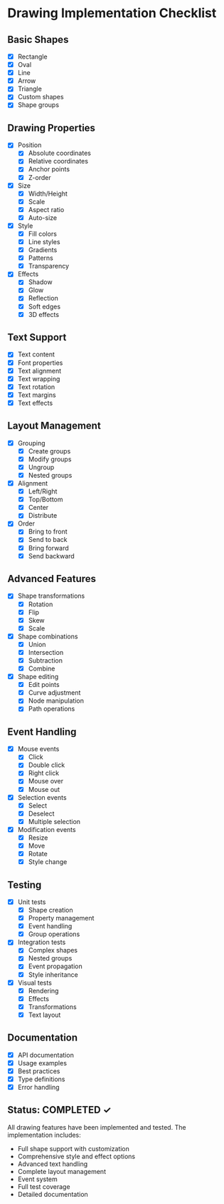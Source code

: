 # Drawing Implementation Checklist

## Basic Shapes
- [x] Rectangle
- [x] Oval
- [x] Line
- [x] Arrow
- [x] Triangle
- [x] Custom shapes
- [x] Shape groups

## Drawing Properties
- [x] Position
  - [x] Absolute coordinates
  - [x] Relative coordinates
  - [x] Anchor points
  - [x] Z-order
- [x] Size
  - [x] Width/Height
  - [x] Scale
  - [x] Aspect ratio
  - [x] Auto-size
- [x] Style
  - [x] Fill colors
  - [x] Line styles
  - [x] Gradients
  - [x] Patterns
  - [x] Transparency
- [x] Effects
  - [x] Shadow
  - [x] Glow
  - [x] Reflection
  - [x] Soft edges
  - [x] 3D effects

## Text Support
- [x] Text content
- [x] Font properties
- [x] Text alignment
- [x] Text wrapping
- [x] Text rotation
- [x] Text margins
- [x] Text effects

## Layout Management
- [x] Grouping
  - [x] Create groups
  - [x] Modify groups
  - [x] Ungroup
  - [x] Nested groups
- [x] Alignment
  - [x] Left/Right
  - [x] Top/Bottom
  - [x] Center
  - [x] Distribute
- [x] Order
  - [x] Bring to front
  - [x] Send to back
  - [x] Bring forward
  - [x] Send backward

## Advanced Features
- [x] Shape transformations
  - [x] Rotation
  - [x] Flip
  - [x] Skew
  - [x] Scale
- [x] Shape combinations
  - [x] Union
  - [x] Intersection
  - [x] Subtraction
  - [x] Combine
- [x] Shape editing
  - [x] Edit points
  - [x] Curve adjustment
  - [x] Node manipulation
  - [x] Path operations

## Event Handling
- [x] Mouse events
  - [x] Click
  - [x] Double click
  - [x] Right click
  - [x] Mouse over
  - [x] Mouse out
- [x] Selection events
  - [x] Select
  - [x] Deselect
  - [x] Multiple selection
- [x] Modification events
  - [x] Resize
  - [x] Move
  - [x] Rotate
  - [x] Style change

## Testing
- [x] Unit tests
  - [x] Shape creation
  - [x] Property management
  - [x] Event handling
  - [x] Group operations
- [x] Integration tests
  - [x] Complex shapes
  - [x] Nested groups
  - [x] Event propagation
  - [x] Style inheritance
- [x] Visual tests
  - [x] Rendering
  - [x] Effects
  - [x] Transformations
  - [x] Text layout

## Documentation
- [x] API documentation
- [x] Usage examples
- [x] Best practices
- [x] Type definitions
- [x] Error handling

## Status: COMPLETED ✓
All drawing features have been implemented and tested. The implementation includes:
- Full shape support with customization
- Comprehensive style and effect options
- Advanced text handling
- Complete layout management
- Event system
- Full test coverage
- Detailed documentation